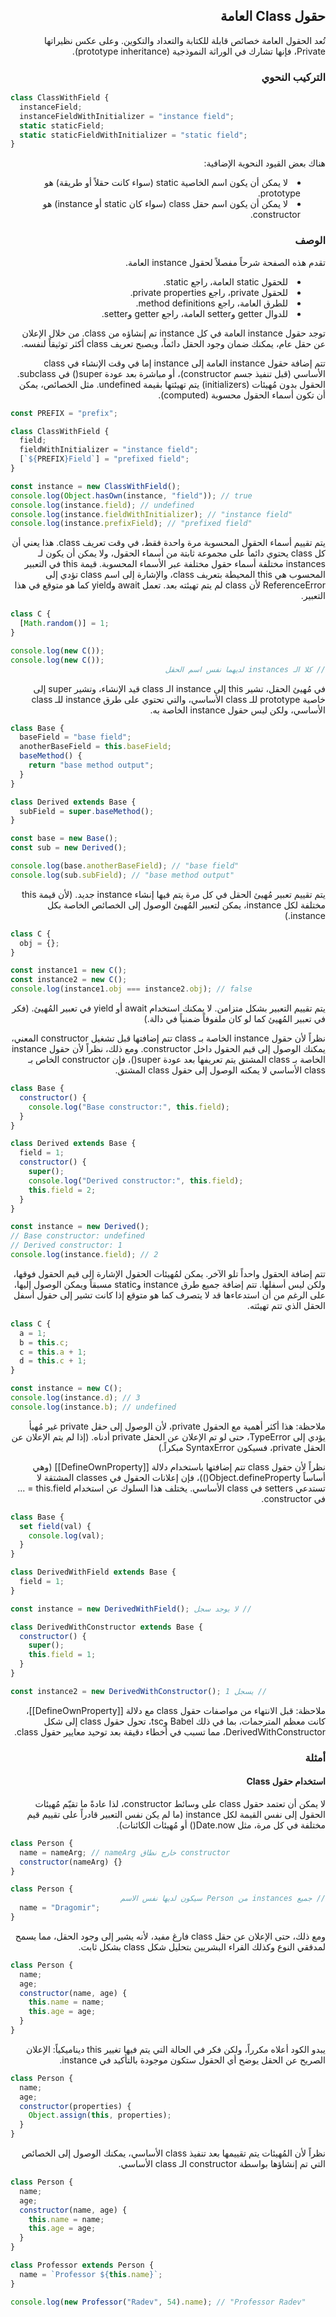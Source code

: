 <style>
  div, span, p, input, textarea, h1, h2, h3, h4, h5, h6, li, blockquote, pre, code, a, label {
    unicode-bidi: plaintext;
    text-align: start;
    direction: auto;
}

ol {
    direction: rtl;
    padding-right: 40px;
    padding-left: 0;
}

ol li {
    direction: rtl;
    text-align: right;
}

ol li::marker {
    unicode-bidi: isolate;
    font-family: Arial, sans-serif;
}

ul {
    direction: rtl;
    padding-right: 40px;
    padding-left: 0;
    list-style-position: inside;
}

ul li {
    direction: rtl;
    text-align: right;
    margin-right: 0;
}
</style>

## حقول Class العامة

تُعد الحقول العامة خصائص قابلة للكتابة والتعداد والتكوين. وعلى عكس نظيراتها Private، فإنها تشارك في الوراثة النموذجية (prototype inheritance).

### التركيب النحوي

```js
class ClassWithField {
  instanceField;
  instanceFieldWithInitializer = "instance field";
  static staticField;
  static staticFieldWithInitializer = "static field";
}
```

هناك بعض القيود النحوية الإضافية:

- لا يمكن أن يكون اسم الخاصية static (سواء كانت حقلاً أو طريقة) هو prototype.
- لا يمكن أن يكون اسم حقل class (سواء كان static أو instance) هو constructor.

### الوصف

تقدم هذه الصفحة شرحاً مفصلاً لحقول instance العامة.

- للحقول static العامة، راجع static.
- للحقول private، راجع private properties.
- للطرق العامة، راجع method definitions.
- للدوال getter وsetter العامة، راجع getter وsetter.

توجد حقول instance العامة في كل instance تم إنشاؤه من class. من خلال الإعلان عن حقل عام، يمكنك ضمان وجود الحقل دائماً، ويصبح تعريف class أكثر توثيقاً لنفسه.

تتم إضافة حقول instance العامة إلى instance إما في وقت الإنشاء في class الأساسي (قبل تنفيذ جسم constructor)، أو مباشرة بعد عودة super() في subclass. الحقول بدون مُهيئات (initializers) يتم تهيئتها بقيمة undefined. مثل الخصائص، يمكن أن تكون أسماء الحقول محسوبة (computed).

```js
const PREFIX = "prefix";

class ClassWithField {
  field;
  fieldWithInitializer = "instance field";
  [`${PREFIX}Field`] = "prefixed field";
}

const instance = new ClassWithField();
console.log(Object.hasOwn(instance, "field")); // true
console.log(instance.field); // undefined
console.log(instance.fieldWithInitializer); // "instance field"
console.log(instance.prefixField); // "prefixed field"
```

يتم تقييم أسماء الحقول المحسوبة مرة واحدة فقط، في وقت تعريف class. هذا يعني أن كل class يحتوي دائماً على مجموعة ثابتة من أسماء الحقول، ولا يمكن أن يكون لـ instances مختلفة أسماء حقول مختلفة عبر الأسماء المحسوبة. قيمة this في التعبير المحسوب هي this المحيطة بتعريف class، والإشارة إلى اسم class تؤدي إلى ReferenceError لأن class لم يتم تهيئته بعد. تعمل await وyield كما هو متوقع في هذا التعبير.

```js
class C {
  [Math.random()] = 1;
}

console.log(new C());
console.log(new C());
// كلا الـ instances لديهما نفس اسم الحقل
```

في مُهيئ الحقل، تشير this إلى instance الـ class قيد الإنشاء، وتشير super إلى خاصية prototype للـ class الأساسي، والتي تحتوي على طرق instance للـ class الأساسي، ولكن ليس حقول instance الخاصة به.

```js
class Base {
  baseField = "base field";
  anotherBaseField = this.baseField;
  baseMethod() {
    return "base method output";
  }
}

class Derived extends Base {
  subField = super.baseMethod();
}

const base = new Base();
const sub = new Derived();

console.log(base.anotherBaseField); // "base field"
console.log(sub.subField); // "base method output"
```

يتم تقييم تعبير مُهيئ الحقل في كل مرة يتم فيها إنشاء instance جديد. (لأن قيمة this مختلفة لكل instance، يمكن لتعبير المُهيئ الوصول إلى الخصائص الخاصة بكل instance.)

```js
class C {
  obj = {};
}

const instance1 = new C();
const instance2 = new C();
console.log(instance1.obj === instance2.obj); // false
```

يتم تقييم التعبير بشكل متزامن. لا يمكنك استخدام await أو yield في تعبير المُهيئ. (فكر في تعبير المُهيئ كما لو كان ملفوفاً ضمنياً في دالة.)

نظراً لأن حقول instance الخاصة بـ class تتم إضافتها قبل تشغيل constructor المعني، يمكنك الوصول إلى قيم الحقول داخل constructor. ومع ذلك، نظراً لأن حقول instance الخاصة بـ class المشتق يتم تعريفها بعد عودة super()، فإن constructor الخاص بـ class الأساسي لا يمكنه الوصول إلى حقول class المشتق.

```js
class Base {
  constructor() {
    console.log("Base constructor:", this.field);
  }
}

class Derived extends Base {
  field = 1;
  constructor() {
    super();
    console.log("Derived constructor:", this.field);
    this.field = 2;
  }
}

const instance = new Derived();
// Base constructor: undefined
// Derived constructor: 1
console.log(instance.field); // 2
```

تتم إضافة الحقول واحداً تلو الآخر. يمكن لمُهيئات الحقول الإشارة إلى قيم الحقول فوقها، ولكن ليس أسفلها. تتم إضافة جميع طرق instance وstatic مسبقاً ويمكن الوصول إليها، على الرغم من أن استدعاءها قد لا يتصرف كما هو متوقع إذا كانت تشير إلى حقول أسفل الحقل الذي تتم تهيئته.

```js
class C {
  a = 1;
  b = this.c;
  c = this.a + 1;
  d = this.c + 1;
}

const instance = new C();
console.log(instance.d); // 3
console.log(instance.b); // undefined
```

ملاحظة: هذا أكثر أهمية مع الحقول private، لأن الوصول إلى حقل private غير مُهيأ يؤدي إلى TypeError، حتى لو تم الإعلان عن الحقل private أدناه. (إذا لم يتم الإعلان عن الحقل private، فسيكون SyntaxError مبكراً.)

نظراً لأن حقول class تتم إضافتها باستخدام دلالة [[DefineOwnProperty]] (وهي أساساً Object.defineProperty())، فإن إعلانات الحقول في classes المشتقة لا تستدعي setters في class الأساسي. يختلف هذا السلوك عن استخدام this.field = ... في constructor.

```js
class Base {
  set field(val) {
    console.log(val);
  }
}

class DerivedWithField extends Base {
  field = 1;
}

const instance = new DerivedWithField(); // لا يوجد سجل

class DerivedWithConstructor extends Base {
  constructor() {
    super();
    this.field = 1;
  }
}

const instance2 = new DerivedWithConstructor(); // يسجل 1
```

ملاحظة: قبل الانتهاء من مواصفات حقول class مع دلالة [[DefineOwnProperty]]، كانت معظم المترجمات، بما في ذلك Babel وtsc، تحول حقول class إلى شكل DerivedWithConstructor، مما تسبب في أخطاء دقيقة بعد توحيد معايير حقول class.

### أمثلة

#### استخدام حقول Class

لا يمكن أن تعتمد حقول class على وسائط constructor، لذا عادةً ما تقيّم مُهيئات الحقول إلى نفس القيمة لكل instance (ما لم يكن نفس التعبير قادراً على تقييم قيم مختلفة في كل مرة، مثل Date.now() أو مُهيئات الكائنات).

```js
class Person {
  name = nameArg; // nameArg خارج نطاق constructor
  constructor(nameArg) {}
}
```

```js
class Person {
  // جميع instances من Person سيكون لديها نفس الاسم
  name = "Dragomir";
}
```

ومع ذلك، حتى الإعلان عن حقل class فارغ مفيد، لأنه يشير إلى وجود الحقل، مما يسمح لمدققي النوع وكذلك القراء البشريين بتحليل شكل class بشكل ثابت.

```js
class Person {
  name;
  age;
  constructor(name, age) {
    this.name = name;
    this.age = age;
  }
}
```

يبدو الكود أعلاه مكرراً، ولكن فكر في الحالة التي يتم فيها تغيير this ديناميكياً: الإعلان الصريح عن الحقل يوضح أي الحقول ستكون موجودة بالتأكيد في instance.

```js
class Person {
  name;
  age;
  constructor(properties) {
    Object.assign(this, properties);
  }
}
```

نظراً لأن المُهيئات يتم تقييمها بعد تنفيذ class الأساسي، يمكنك الوصول إلى الخصائص التي تم إنشاؤها بواسطة constructor الـ class الأساسي.

```js
class Person {
  name;
  age;
  constructor(name, age) {
    this.name = name;
    this.age = age;
  }
}

class Professor extends Person {
  name = `Professor ${this.name}`;
}

console.log(new Professor("Radev", 54).name); // "Professor Radev"
```

